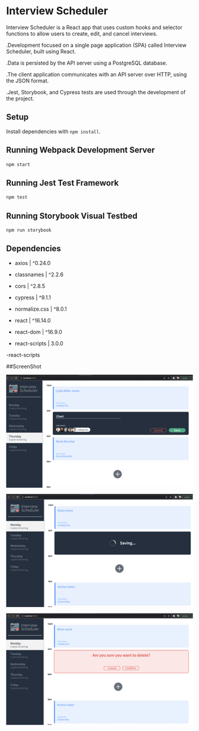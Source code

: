 # Interview Scheduler
Interview Scheduler is a React app that uses custom hooks and selector functions to allow users to create, edit, and cancel interviews.

.Development focused on a single page application (SPA) called Interview Scheduler, built using React.

.Data is persisted by the API server using a PostgreSQL database.

.The client application communicates with an API server over HTTP, using the JSON format.

.Jest, Storybook, and Cypress tests are used through the development of the project.

## Setup

Install dependencies with `npm install`.

## Running Webpack Development Server

```sh
npm start
```

## Running Jest Test Framework

```sh
npm test
```

## Running Storybook Visual Testbed

```sh
npm run storybook
```

## Dependencies

- axios | ^0.24.0

- classnames | ^2.2.6

- cors | ^2.8.5

- cypress | ^9.1.1

- normalize.css | ^8.0.1

- react | ^16.14.0

- react-dom | ^16.9.0

- react-scripts | 3.0.0

-react-scripts

##ScreenShot

!["Screenshot Booking Appoinment"](https://github.com/tarinkazi/sscheduler/blob/63ff4e14342070df6bac9612516650f1b278839e/public/images/booking-appoinment.png)

!["Screenshot Saving Appoinment"](https://github.com/tarinkazi/sscheduler/blob/9e3f35ef6ad5e535366e3c64a2976373dc557525/public/images/create-appointment.png)

!["Screenshot DElete Appoinment"](https://github.com/tarinkazi/sscheduler/blob/9e3f35ef6ad5e535366e3c64a2976373dc557525/public/images/confirm-deleting.png)
